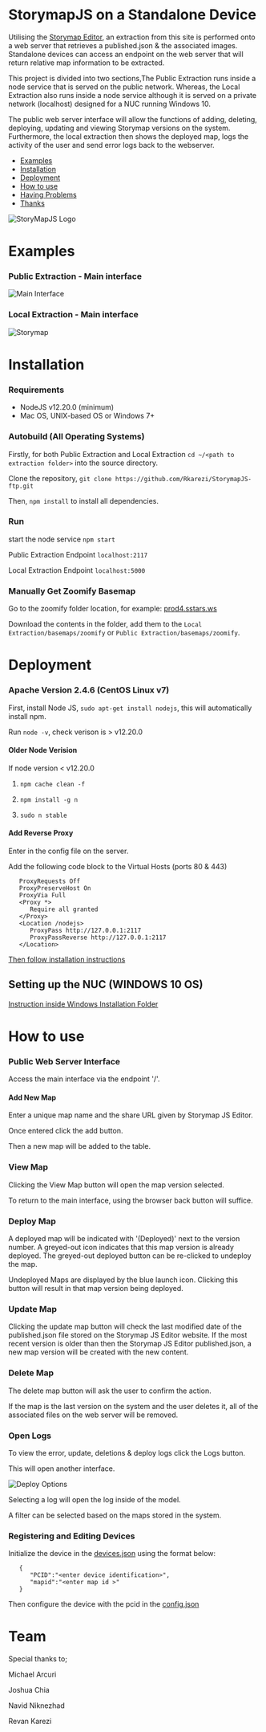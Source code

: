 # StorymapJS on a Standalone Device

Utilising the [Storymap Editor](https://storymap.knightlab.com), an extraction from this site is performed onto a web server that retrieves a published.json & the associated images. Standalone devices can access an endpoint on the web server that will return relative map information to be extracted.

This project is divided into two sections,The Public Extraction runs inside a node service that is served on the public network. Whereas, the Local Extraction also runs inside a node service although it is served on a private network (localhost) designed for a NUC running Windows 10.

The public web server interface will allow the functions of adding, deleting, deploying, updating and viewing Storymap versions on the system. Furthermore, the local extraction then shows the deployed map, logs the activity of the user and send error logs back to the webserver.

- [Examples](#examples)
- [Installation](#installation)
- [Deployment](#deployment)
- [How to use](#how-to-use)
- [Having Problems](#having-problems)
- [Thanks](#thanks)

![StoryMapJS Logo](/images/StoryMapJS.png)

# Examples

### Public Extraction - Main interface

![Main Interface](/images/main-inter.png)

### Local Extraction - Main interface

![Storymap](/images/storymap-view.png)

# Installation

### Requirements

- NodeJS v12.20.0 (minimum)
- Mac OS, UNIX-based OS or Windows 7+

### Autobuild (All Operating Systems)

Firstly, for both Public Extraction and Local Extraction `cd ~/<path to extraction folder>` into the source directory.

Clone the repository, `git clone https://github.com/Rkarezi/StorymapJS-ftp.git`

Then, `npm install` to install all dependencies.

### Run

start the node service `npm start`

Public Extraction Endpoint `localhost:2117`

Local Extraction Endpoint `localhost:5000`

### Manually Get Zoomify Basemap

Go to the zoomify folder location, for example: [prod4.sstars.ws](https://prod4.sstars.ws/oxley/zoomify/)

Download the contents in the folder, add them to the `Local Extraction/basemaps/zoomify` or `Public Extraction/basemaps/zoomify`.

# Deployment

### Apache Version 2.4.6 (CentOS Linux v7)

First, install Node JS, `sudo apt-get install nodejs`, this will automatically install npm.

Run `node -v`, check verison is > v12.20.0

#### Older Node Verision

If node version < v12.20.0

1.  `npm cache clean -f`

1.  `npm install -g n`

1.  `sudo n stable`

#### Add Reverse Proxy

Enter in the config file on the server.

Add the following code block to the Virtual Hosts (ports 80 & 443)

```
   ProxyRequests Off
   ProxyPreserveHost On
   ProxyVia Full
   <Proxy *>
      Require all granted
   </Proxy>
   <Location /nodejs>
      ProxyPass http://127.0.0.1:2117
      ProxyPassReverse http://127.0.0.1:2117
   </Location>
```

[Then follow installation instructions](#installation)

## Setting up the NUC (WINDOWS 10 OS)

[Instruction inside Windows Installation Folder](/Windows%20Installation/Installation.md)

# How to use

### Public Web Server Interface

Access the main interface via the endpoint '/'.

#### Add New Map

Enter a unique map name and the share URL given by Storymap JS Editor.

Once entered click the add button.

Then a new map will be added to the table.

### View Map

Clicking the View Map button will open the map version selected.

To return to the main interface, using the browser back button will suffice.

### Deploy Map

A deployed map will be indicated with '(Deployed)' next to the version number. A greyed-out icon indicates that this map version is already deployed. The greyed-out deployed button can be re-clicked to undeploy the map.

Undeployed Maps are displayed by the blue launch icon. Clicking this button will result in that map version being deployed.

### Update Map

Clicking the update map button will check the last modified date of the published.json file stored on the Storymap JS Editor website. If the most recent version is older than then the Storymap JS Editor published.json, a new map version will be created with the new content.

### Delete Map

The delete map button will ask the user to confirm the action.

If the map is the last version on the system and the user deletes it, all of the associated files on the web server will be removed.

### Open Logs

To view the error, update, deletions & deploy logs click the Logs button.

This will open another interface.

![Deploy Options](/images/logs.png)

Selecting a log will open the log inside of the model.

A filter can be selected based on the maps stored in the system.

### Registering and Editing Devices

Initialize the device in the [devices.json](/Public%20Extraction/devices/devices.json) using the format below:

```
   {
      "PCID":"<enter device identification>",
      "mapid":"<enter map id >"
   }
```

Then configure the device with the pcid in the [config.json](/Local%20Extraction/configs/config.json)

# Team

Special thanks to;

Michael Arcuri

Joshua Chia

Navid Niknezhad

Revan Karezi
